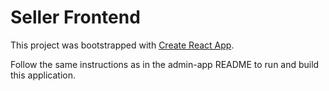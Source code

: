 # Seller Frontend

This project was bootstrapped with [Create React App](https://github.com/facebook/create-react-app).

Follow the same instructions as in the admin-app README to run and build this application.